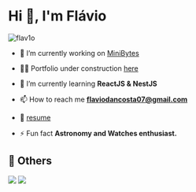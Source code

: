 <h1>Hi 👋, I'm Flávio</h1>

<p align="left"> <img src="https://komarev.com/ghpvc/?username=flav1o&label=Profile%20views&color=0e75b6&style=flat" alt="flav1o" /> </p>


- 🔭 I’m currently working on [MiniBytes](https://github.com/LogicalDevs/minibytes-url-shortner)

- 👨‍💻 Portfolio under construction [here](http://flav1o.com/)

- 🌱 I’m currently learning **ReactJS & NestJS**

- 📫 How to reach me **flaviodancosta07@gmail.com**

- 📄 [resume](http://flav1o.com/resume.pdf)

- ⚡ Fun fact **Astronomy and Watches enthusiast.**

## 🧾 Others
<a href="https://gitlab.com/flav1o"><img src="https://img.shields.io/badge/-Fl%C3%A1vio_Costa_[@flav1o]-c14438?color=F4F4F5&style=flat&logo=gitlab&logoColor=black&link=https://gitlab.com/flav1o" /></a>
<a href="https://www.linkedin.com/in/flav1o/"><img src="https://img.shields.io/badge/-Fl%C3%A1vio_Costa_[@flav1o]-c14438?color=F4F4F5&style=flat&logo=linkedin&logoColor=black&link=https://www.linkedin.com/in/flav1o/" /></a>

